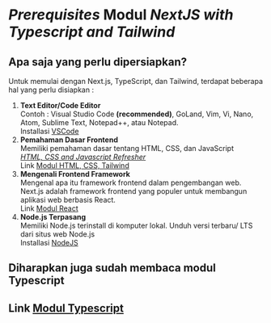 
# *Prerequisites* Modul *NextJS with Typescript and Tailwind*

## Apa saja yang perlu dipersiapkan?

Untuk memulai dengan Next.js, TypeScript, dan Tailwind, terdapat beberapa hal yang perlu disiapkan :
1. **Text Editor/Code Editor** <br/>
Contoh : Visual Studio Code **(recommended)**, GoLand, Vim, Vi, Nano, Atom, Sublime Text, Notepad++, atau Notepad. <br/>
Installasi [VSCode](https://code.visualstudio.com/download)
2. **Pemahaman Dasar Frontend** <br/>
Memiliki pemahaman dasar tentang HTML, CSS, dan JavaScript <br/>
[*HTML, CSS and Javascript Refresher*](https://www.freecodecamp.org/news/html-css-and-javascript-explained-for-beginners/)<br/>
Link [Modul HTML, CSS, Tailwind](https://github.com/Lab-RPL-ITS/modul-html-css-tailwind)
3. **Mengenali Frontend Framework** <br/>
 Mengenal apa itu framework frontend dalam pengembangan web. Next.js adalah framework frontend yang populer untuk membangun aplikasi web berbasis React. <br/>
 Link [Modul React](https://github.com/rizqitsani/modul-lbe-rpl-2021)
4. **Node.js Terpasang** <br/>
Memiliki Node.js terinstall di komputer lokal. Unduh versi terbaru/ LTS dari situs web Node.js <br/>
Installasi [NodeJS](https://nodejs.org/en/download/)

## Diharapkan juga sudah membaca modul Typescript

## Link [Modul Typescript](https://github.com/Lab-RPL-ITS/modul-typescript-2022)


